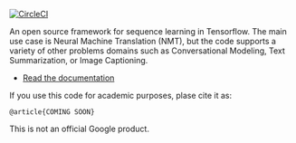 [![CircleCI](https://circleci.com/gh/google/seq2seq.svg?style=svg)](https://circleci.com/gh/google/seq2seq)

An open source framework for sequence learning in Tensorflow. The main use case is Neural Machine Translation (NMT), but the code supports a variety of other problems domains such as Conversational Modeling, Text Summarization, or Image Captioning.

- [Read the documentation](https://google.github.io/seq2seq)

If you use this code for academic purposes, plase cite it as:

```
@article{COMING SOON}
```

This is not an official Google product.
